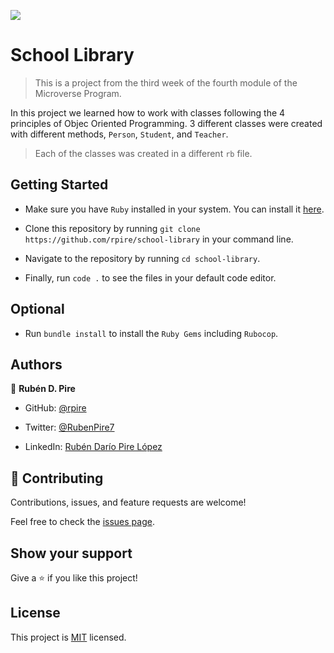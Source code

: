 ![](https://img.shields.io/badge/Microverse-blueviolet)

# School Library

> This is a project from the third week of the fourth module of the Microverse Program.

In this project we learned how to work with classes following the 4 principles of Objec Oriented Programming. 3 different classes were created with different methods, `Person`, `Student`, and `Teacher`.

> Each of the classes was created in a different `rb` file.

## Getting Started

- Make sure you have `Ruby` installed in your system. You can install it [here](https://www.ruby-lang.org/en/documentation/installation/
).

- Clone this repository by running `git clone https://github.com/rpire/school-library` in your command line.

- Navigate to the repository by running `cd school-library`.

- Finally, run `code .` to see the files in your default code editor.

## Optional

- Run `bundle install` to install the `Ruby Gems` including `Rubocop`.

## Authors

👤 **Rubén D. Pire**

- GitHub: [@rpire](https://github.com/rpire)

- Twitter: [@RubenPire7](https://twitter.com/RubenPire7)

- LinkedIn: [Rubén Darío Pire López](https://www.linkedin.com/in/ruben-d-pire/)

## 🤝 Contributing

Contributions, issues, and feature requests are welcome!

Feel free to check the [issues page](../../issues/).

## Show your support

Give a ⭐️ if you like this project!

## License

This project is [MIT](./LICENSE) licensed.

